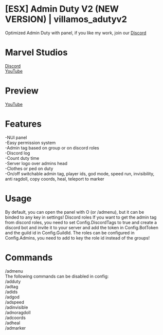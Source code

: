 # [ESX] Admin Duty V2 (NEW VERSION) | villamos_adutyv2
Optimized Admin Duty with panel, if you like my work, join our [Discord](https://discord.gg/esnawXn5q5)
# Marvel Studios
[Discord](https://discord.gg/esnawXn5q5) <br/>
[YouTube](https://www.youtube.com/channel/UCEluDSZ6Y4fBB8OkKzcVx8A)
# Preview
[YouTube](https://youtu.be/bfFSfZORnC8)
# Features
-NUI panel <br/>
-Easy permission system <br/>
-Admin tag based on group or on discord roles <br/>
-Discord log <br/>
-Count duty time <br/>
-Server logo over admins head <br/>
-Clothes or ped on duty <br/>
-On/off switchable admin tag, player ids, god mode, speed run, invisibility, anti ragdoll, copy coords, heal, teleport to marker <br/>
# Usage
By default, you can open the panel with O (or /admenu), but it can be binded to any key in settings!
Discord roles
If you want to get the admin tag from discord roles, you need to set Config.DiscordTags to true and create a discord bot and invite it to your server and add the token in Config.BotToken and the guild id in Config.GuildId. The roles can be configured in Config.Admins, you need to add to key the role id instead of the groups!
# Commands
/admenu<br/>
The following commands can be disabled in config:<br/>
/adduty<br/>
/adtag<br/>
/adids<br/>
/adgod<br/>
/adspeed<br/>
/adinvisible<br/>
/adnoragdoll<br/>
/adcoords<br/>
/adheal<br/>
/admarker<br/>
